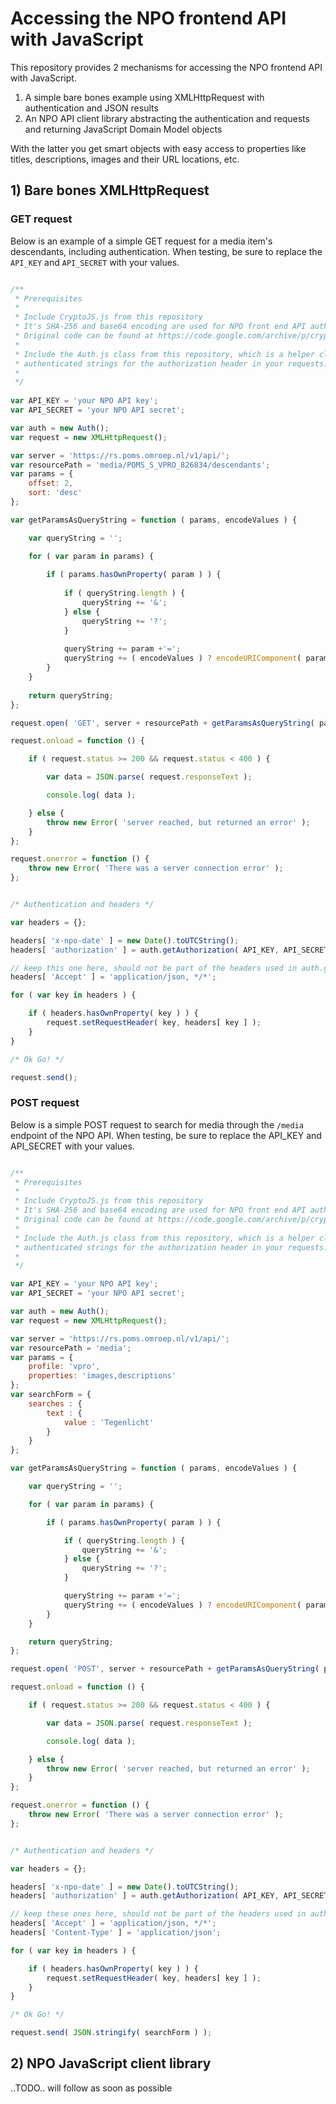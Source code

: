 # Accessing the NPO frontend API with JavaScript

This repository provides 2 mechanisms for accessing the NPO frontend API with JavaScript.


1.  A simple bare bones example using XMLHttpRequest with authentication and JSON results
2.  An NPO API client library abstracting the authentication and requests and returning JavaScript Domain Model objects

With the latter you get smart objects with easy access to properties like titles, descriptions, images
and their URL locations, etc.


## 1) Bare bones XMLHttpRequest 

### GET request

Below is an example of a simple GET request for a media item's descendants, including authentication.
When testing, be sure to replace the `API_KEY` and `API_SECRET` with your values.

```Javascript

/**
 * Prerequisites
 *
 * Include CryptoJS.js from this repository
 * It's SHA-256 and base64 encoding are used for NPO front end API authentication
 * Original code can be found at https://code.google.com/archive/p/crypto-js/
 *
 * Include the Auth.js class from this repository, which is a helper class to create
 * authenticated strings for the authorization header in your requests.
 *
 */
        
var API_KEY = 'your NPO API key';
var API_SECRET = 'your NPO API secret';

var auth = new Auth();
var request = new XMLHttpRequest();

var server = 'https://rs.poms.omroep.nl/v1/api/';
var resourcePath = 'media/POMS_S_VPRO_826834/descendants';
var params = {
    offset: 2,
    sort: 'desc'
};

var getParamsAsQueryString = function ( params, encodeValues ) {

    var queryString = '';

    for ( var param in params) {
        
        if ( params.hasOwnProperty( param ) ) {
    
            if ( queryString.length ) {
                queryString += '&';
            } else {
                queryString += '?';
            }                
                
            queryString += param +'=';
            queryString += ( encodeValues ) ? encodeURIComponent( params[ param ] ) : params[ param ];
        }
    }
    
    return queryString;
};

request.open( 'GET', server + resourcePath + getParamsAsQueryString( params, true ), true );

request.onload = function () {

    if ( request.status >= 200 && request.status < 400 ) {

        var data = JSON.parse( request.responseText );

        console.log( data );

    } else {
        throw new Error( 'server reached, but returned an error' );
    }
};

request.onerror = function () {
    throw new Error( 'There was a server connection error' );
};


/* Authentication and headers */

var headers = {};

headers[ 'x-npo-date' ] = new Date().toUTCString();
headers[ 'authorization' ] = auth.getAuthorization( API_KEY, API_SECRET, headers, resourcePath + getParamsAsQueryString( params, false ) );

// keep this one here, should not be part of the headers used in auth.getAuthorization
headers[ 'Accept' ] = 'application/json, */*';

for ( var key in headers ) {

    if ( headers.hasOwnProperty( key ) ) {
        request.setRequestHeader( key, headers[ key ] );
    }
}

/* Ok Go! */

request.send();

```

### POST request

Below is a simple POST request to search for media through the `/media` endpoint of the NPO API.
When testing, be sure to replace the API_KEY and API_SECRET with your values.

```Javascript

/**
 * Prerequisites
 *
 * Include CryptoJS.js from this repository
 * It's SHA-256 and base64 encoding are used for NPO front end API authentication
 * Original code can be found at https://code.google.com/archive/p/crypto-js/
 *
 * Include the Auth.js class from this repository, which is a helper class to create
 * authenticated strings for the authorization header in your requests.
 *
 */

var API_KEY = 'your NPO API key';
var API_SECRET = 'your NPO API secret';

var auth = new Auth();
var request = new XMLHttpRequest();

var server = 'https://rs.poms.omroep.nl/v1/api/';
var resourcePath = 'media';
var params = {
    profile: 'vpro',
    properties: 'images,descriptions'
};
var searchForm = {
    searches : {
        text : {
            value : 'Tegenlicht'
        }
    }
};

var getParamsAsQueryString = function ( params, encodeValues ) {

    var queryString = '';

    for ( var param in params) {

        if ( params.hasOwnProperty( param ) ) {

            if ( queryString.length ) {
                queryString += '&';
            } else {
                queryString += '?';
            }

            queryString += param +'=';
            queryString += ( encodeValues ) ? encodeURIComponent( params[ param ] ) : params[ param ];
        }
    }

    return queryString;
};

request.open( 'POST', server + resourcePath + getParamsAsQueryString( params, true ), true );

request.onload = function () {

    if ( request.status >= 200 && request.status < 400 ) {

        var data = JSON.parse( request.responseText );

        console.log( data );

    } else {
        throw new Error( 'server reached, but returned an error' );
    }
};

request.onerror = function () {
    throw new Error( 'There was a server connection error' );
};


/* Authentication and headers */

var headers = {};

headers[ 'x-npo-date' ] = new Date().toUTCString();
headers[ 'authorization' ] = auth.getAuthorization( API_KEY, API_SECRET, headers, resourcePath + getParamsAsQueryString( params, false ) );

// keep these ones here, should not be part of the headers used in auth.getAuthorization
headers[ 'Accept' ] = 'application/json, */*';
headers[ 'Content-Type' ] = 'application/json';

for ( var key in headers ) {

    if ( headers.hasOwnProperty( key ) ) {
        request.setRequestHeader( key, headers[ key ] );
    }
}

/* Ok Go! */

request.send( JSON.stringify( searchForm ) );

```


## 2) NPO JavaScript client library

..TODO.. will follow as soon as possible